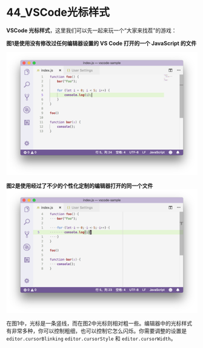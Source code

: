 # 44_VSCode光标样式

**VSCode 光标样式**，这里我们可以先一起来玩一个“大家来找茬”的游戏：

**图1是使用没有修改过任何编辑器设置的 VS Code 打开的一个 JavaScript 的文件**

![VSCode 光标样式](image/optimized-editor-original.png)

**图2是使用经过了不少的个性化定制的编辑器打开的同一个文件**
![VSCode 光标样式](image/optimized-editor-after.png)

在图1中，光标是一条竖线，而在图2中光标则相对粗一些。编辑器中的光标样式有非常多种，你可以控制粗细，也可以控制它怎么闪烁。你需要调整的设置是 `editor.cursorBlinking` `editor.cursorStyle` 和 `editor.cursorWidth`。